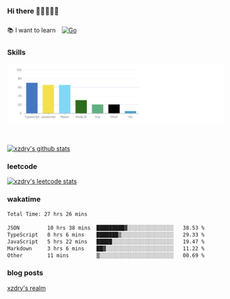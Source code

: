 ### Hi there 👋👋👋👋👋

 :books: I want to learn <a href="https://go.dev/" target="_blank"><img style="margin: 10px" src="https://profilinator.rishav.dev/skills-assets/go-original.svg" alt="Go" height="50" /></a>  

### Skills
![](img/2022-09-05-22-04-20.png)

<br />

[![xzdry's github stats](https://github-readme-stats.vercel.app/api?username=xzdry&count_private=true&show_icons=true&theme=vue)](https://github.com/xzdry)

### leetcode
[![xzdry's leetcode stats](https://leetcard.jacoblin.cool/xzdry-2?theme=light&font=Anek%20Kannada&site=cn)](https://leetcode.cn/u/xzdry-2/)

### wakatime
<!--START_SECTION:waka-->

```text
Total Time: 27 hrs 26 mins

JSON         10 hrs 38 mins  █████████▓░░░░░░░░░░░░░░░   38.53 %
TypeScript   8 hrs 6 mins    ███████▒░░░░░░░░░░░░░░░░░   29.33 %
JavaScript   5 hrs 22 mins   █████░░░░░░░░░░░░░░░░░░░░   19.47 %
Markdown     3 hrs 6 mins    ██▓░░░░░░░░░░░░░░░░░░░░░░   11.22 %
Other        11 mins         ▒░░░░░░░░░░░░░░░░░░░░░░░░   00.69 %
```

<!--END_SECTION:waka-->

### blog posts
[xzdry's realm](https://www.justdry.net/)
